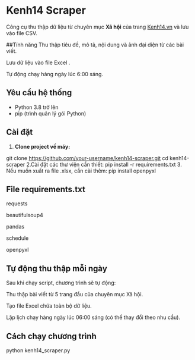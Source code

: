 # Kenh14 Scraper

Công cụ thu thập dữ liệu từ chuyên mục **Xã hội** của trang [Kenh14.vn](https://kenh14.vn/xa-hoi.chn) và lưu vào file CSV.

##Tính năng
Thu thập tiêu đề, mô tả, nội dung và ảnh đại diện từ các bài viết.

Lưu dữ liệu vào file Excel .

Tự động chạy hàng ngày lúc 6:00 sáng.


## Yêu cầu hệ thống

- Python 3.8 trở lên
- pip (trình quản lý gói Python)

## Cài đặt

1. **Clone project về máy:**

git clone https://github.com/your-username/kenh14-scraper.git
cd kenh14-scraper
2.Cài đặt các thư viện cần thiết:
pip install -r requirements.txt
3. Nếu muốn xuất ra file .xlsx, cần cài thêm:
pip install openpyxl

## File requirements.txt
requests

beautifulsoup4

pandas

schedule

openpyxl
## Tự động thu thập mỗi ngày
Sau khi chạy script, chương trình sẽ tự động:

Thu thập bài viết từ 5 trang đầu của chuyên mục Xã hội.

Tạo file Excel chứa toàn bộ dữ liệu.

Lập lịch chạy hàng ngày lúc 06:00 sáng (có thể thay đổi theo nhu cầu).
## Cách chạy chương trình
python kenh14_scraper.py





